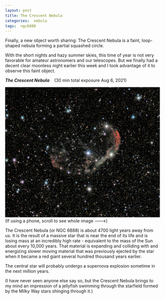 ```yaml
---
layout: post
title: The Crescent Nebula
categories:  nebula  
tags:  ngc6888
---
```


Finally, a new object worth sharing: 
The Crescent Nebula is a faint, loop-shaped nebula forming a partial squashed circle.

With the short nights and hazy summer skies, this time of year is not very favorable for amateur astronomers and our telescopes.
 But we finally had a decent clear moonless night earlier this week and I took advantage of it to observe this faint object.

_**The Crescent Nebula**_  &nbsp;&nbsp; (30 min total exposure Aug 6, 2021)<br>

![NGC6888_2021-08-06_2x902L seen using Celestron RASA 8 and ZWO ASI183MC](../images/NGC6888_2021-08-06_2x902L_bin50.jpg)
<br>
(If using a phone, scroll to see whole image --->)
<br>

The Crescent Nebula (or NGC 6888) is about 4700 light years away from us. It is the result of a massive star that is near the end of its life and is losing mass at an incredibly high rate -  equivalent to the mass of the Sun about every 10,000 years. That material is expanding and colliding with and energizing slower moving material that was previously ejected by the star when it became a red giant several hundred thousand years earlier.

The central star will probably undergo a supernova explosion sometime in the next million years.

(I have never seen anyone else say so, but the Crescent Nebula brings to my  mind an impression of a jellyfish swimming through the starfield formed by the Milky Way stars shinging through it.)



